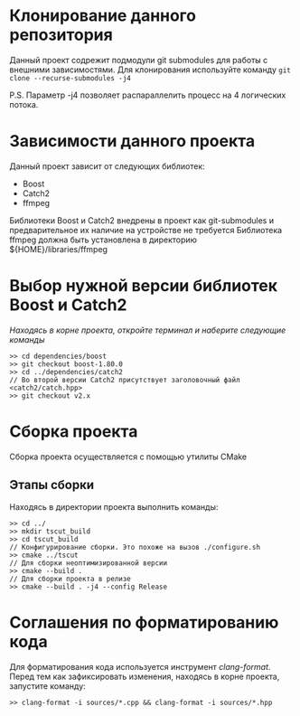 # Клонирование данного репозитория
Данный проект содрежит подмодули git submodules для работы с внешними зависимостями.
Для клонирования используйте команду ```git clone --recurse-submodules -j4``` 

P.S. Параметр -j4 позволяет распараллелить процесс на 4 логических потока.

# Зависимости данного проекта
Данный проект зависит от следующих библиотек:

- Boost
- Catch2
- ffmpeg

Библиотеки Boost и Catch2 внедрены в проект как git-submodules и предварительное их наличие на устройстве не требуется
Библиотека ffmpeg должна быть установлена в директорию ${HOME}/libraries/ffmpeg

# Выбор нужной версии библиотек Boost и Catch2
*Находясь в корне проекта, откройте терминал и наберите следующие команды*
```
>> сd dependencies/boost
>> git checkout boost-1.80.0
>> cd ../dependencies/catch2
// Во второй версии Catch2 присутствует заголовочный файл <catch2/catch.hpp> 
>> git checkout v2.x
```


# Сборка проекта
Сборка проекта осуществляется с помощью утилиты CMake

## Этапы сборки
Находясь в директории проекта выполнить команды:
```
>> cd ../
>> mkdir tscut_build
>> cd tscut_build
// Конфигурирование сборки. Это похоже на вызов ./configure.sh
>> cmake ../tscut
// Для сборки неоптимизированной версии
>> cmake --build .
// Для сборки проекта в релизе
>> cmake --build . -j4 --config Release
```
# Соглашения по форматированию кода
Для форматирования кода используется инструмент *clang-format*.
Перед тем как зафиксировать изменения, находясь в корне проекта, запустите команду:
```
>> clang-format -i sources/*.cpp && clang-format -i sources/*.hpp
```